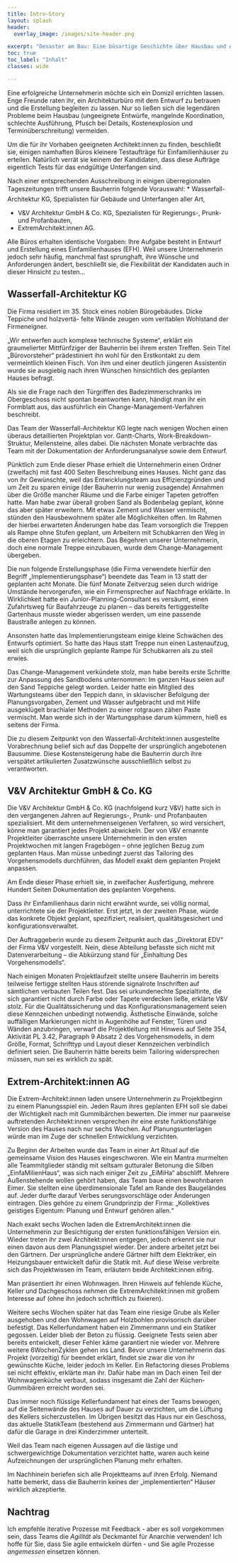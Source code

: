 ```yaml
---
title: Intro-Story
layout: splash
header:
  overlay_image: /images/site-header.png

excerpt: "Desaster am Bau: Eine bösartige Geschichte über Hausbau und Architektur, sowie das Scheitern klassischer Vorgehensmodelle."
toc: true
toc_label: "Inhalt"
classes: wide

---
```


Eine erfolgreiche Unternehmerin möchte sich ein Domizil errichten lassen. Enge Freunde raten ihr, ein Architekturbüro mit dem Entwurf zu betrauen und die Erstellung begleiten zu lassen. Nur so ließen sich die legendären Probleme beim Hausbau (ungeeignete Entwürfe, mangelnde Koordination, schlechte Ausführung, Pfusch bei Details, Kostenexplosion und Terminüberschreitung) vermeiden.


Um die für ihr Vorhaben geeigneten Architekt:innen zu finden, beschließt sie, einigen namhaften Büros kleinere Testaufträge für Einfamilienhäuser zu erteilen. Natürlich verrät sie keinem der Kandidaten, dass diese Aufträge eigentlich Tests für das endgültige Unterfangen sind.

Nach einer entsprechenden Ausschreibung in einigen überregionalen Tageszeitungen trifft unsere Bauherrin folgende Vorauswahl:
*  Wasserfall-Architektur KG, Spezialisten für Gebäude und Unterfangen aller Art,
* V&V Architektur GmbH & Co. KG, Spezialisten für Regierungs-, Prunk- und Profanbauten,
* ExtremArchitekt:innen AG.

Alle Büros erhalten identische Vorgaben: Ihre Aufgabe besteht in Entwurf und Erstellung eines Einfamilienhauses (EFH). Weil unsere Unternehmerin jedoch sehr häufig, manchmal fast sprunghaft, ihre Wünsche und Anforderungen ändert, beschließt sie, die Flexibilität der Kandidaten auch in dieser Hinsicht zu testen...

## Wasserfall-Architektur KG

Die Firma residiert im 35. Stock eines noblen Bürogebäudes. Dicke Teppiche und holzvertä- felte Wände zeugen vom veritablen Wohlstand der Firmeneigner.

„Wir entwerfen auch komplexe technische Systeme“, erklärt ein graumelierter Mittfünfziger der Bauherrin bei ihrem ersten Treffen. Sein Titel „Bürovorsteher“ prädestiniert ihn wohl für den Erstkontakt zu dem vermeintlich kleinen Fisch. Von ihm und einer deutlich jüngeren Assistentin wurde sie ausgiebig nach ihren Wünschen hinsichtlich des geplanten Hauses befragt.

Als sie die Frage nach den Türgriffen des Badezimmerschranks im Obergeschoss nicht spontan beantworten kann, händigt man ihr ein Formblatt aus, das ausführlich ein Change-Management-Verfahren beschreibt.

Das Team der Wasserfall-Architektur KG legte nach wenigen Wochen einen überaus detaillierten Projektplan vor. Gantt-Charts, Work-Breakdown-Struktur, Meilensteine, alles dabei. Die nächsten Monate verbrachte das Team mit der Dokumentation der Anforderungsanalyse sowie dem Entwurf.

Pünktlich zum Ende dieser Phase erhielt die Unternehmerin einen Ordner (zweifach) mit fast 400 Seiten Beschreibung eines Hauses. Nicht ganz das von ihr Gewünschte, weil das Entwicklungsteam aus Effizienzgründen und um Zeit zu sparen einige (der Bauherrin nur wenig zusagende) Annahmen über die Größe mancher Räume und die Farbe einiger Tapeten getroffen hatte. Man habe zwar überall groben Sand als Bodenbelag geplant, könne das aber später erweitern. Mit etwas Zement und Wasser vermischt, stünden den Hausbewohnern später alle Möglichkeiten offen. Im Rahmen der hierbei erwarteten Änderungen habe das Team vorsorglich die Treppen als Rampe ohne Stufen geplant, um Arbeitern mit Schubkarren den Weg in die oberen Etagen zu erleichtern. Das Begehren unserer Unternehmerin, doch eine normale Treppe einzubauen, wurde dem Change-Management übergeben.

Die nun folgende Erstellungsphase (die Firma verwendete hierfür den Begriff „Implementierungsphase“) beendete das Team in 13 statt der geplanten acht Monate. Die fünf Monate Zeitverzug seien durch widrige Umstände hervorgerufen, wie ein Firmensprecher auf Nachfrage erklärte. In Wirklichkeit hatte ein Junior-Planning-Consultant es versäumt, einen Zufahrtsweg für Baufahrzeuge zu planen – das bereits fertiggestellte Gartenhaus musste wieder abgerissen werden, um eine passende Baustraße anlegen zu können.

Ansonsten hatte das Implementierungsteam einige kleine Schwächen des Entwurfs optimiert. So hatte das Haus statt Treppe nun einen Lastenaufzug, weil sich die ursprünglich geplante Rampe für Schubkarren als zu steil erwies.

Das Change-Management verkündete stolz, man habe bereits erste Schritte zur Anpassung des Sandbodens unternommen: Im ganzen Haus seien auf den Sand Teppiche gelegt worden. Leider hatte ein Mitglied des Wartungsteams über den Teppich dann, in sklavischer Befolgung der Planungsvorgaben, Zement und Wasser aufgebracht und mit Hilfe ausgeklügelt brachialer Methoden zu einer rotgrauen zähen Paste vermischt. Man werde sich in der Wartungsphase darum kümmern, hieß es seitens der Firma.

Die zu diesem Zeitpunkt von den Wasserfall-Architekt:innen ausgestellte Vorabrechnung belief sich auf das Doppelte der ursprünglich angebotenen Bausumme. Diese Kostensteigerung habe die Bauherrin durch ihre verspätet artikulierten Zusatzwünsche ausschließlich selbst zu verantworten.

## V&V Architektur GmbH & Co. KG

Die V&V Architektur GmbH & Co. KG (nachfolgend kurz V&V) hatte sich in den vergangenen Jahren auf Regierungs-, Prunk- und Profanbauten spezialisiert. Mit dem unternehmenseigenen Verfahren, so wird versichert, könne man garantiert jedes Projekt abwickeln. Der von V&V ernannte Projektleiter überraschte unsere Unternehmerin in den ersten Projektwochen mit langen Fragebögen – ohne jeglichen Bezug zum geplanten Haus. Man müsse unbedingt zuerst das Tailoring des Vorgehensmodells durchführen, das Modell exakt dem geplanten Projekt anpassen.

Am Ende dieser Phase erhielt sie, in zweifacher Ausfertigung, mehrere Hundert Seiten Dokumentation des geplanten Vorgehens.

Dass ihr Einfamilienhaus darin nicht erwähnt wurde,
sei völlig normal, unterrich­tete sie der Projektleiter.
Erst jetzt, in der zweiten Phase, würde das konkrete
 Objekt geplant, spezifiziert, realisiert, qualitätsgesi­chert und konfigurations­verwaltet.

Der Auftraggeberin wurde zu diesem Zeitpunkt auch das „Direktorat EDV“ der Firma V&V vorgestellt. Nein, diese Abteilung befasste sich nicht mit Datenverarbeitung – die Abkürzung stand für „Einhaltung Des Vorgehensmodells“.

Nach einigen Monaten Projektlaufzeit stellte unsere Bauherrin im bereits teilweise fertigge­ stellten Haus störende signalrote Inschriften auf sämtlichen verbauten Teilen fest. Das sei urkundenechte Spezialtinte, die sich garantiert nicht durch Farbe oder Tapete verdecken ließe, erklärte V&V stolz. Für die Qualitätssicherung und das Konfigurationsmanagement seien diese Kennzeichen unbedingt notwendig. Ästhetische Einwände, solche auffälligen Markierungen nicht in Augenhöhe auf Fenster, Türen und Wänden anzubringen, verwarf die Projektleitung mit Hinweis auf Seite 354, Aktivität PL 3.42, Paragraph 9 Absatz 2 des Vorgehensmodells, in dem Größe, Format, Schrifttyp und Layout dieser Kennzeichen ver­bindlich definiert seien. Die Bauherrin hätte bereits beim Tailoring widersprechen müssen, nun sei es wirklich zu spät.

## Extrem-Architekt:innen AG

Die Extrem-Architekt:innen laden unsere Unternehmerin zu Projektbeginn zu einem Planungs­spiel ein. Jeden Raum ihres geplanten EFH soll sie dabei der Wichtigkeit nach mit Gummi­bärchen bewerten. Die immer nur paarweise auftretenden Architekt:innen versprechen ihr eine erste funktionsfähige Version des Hauses nach nur sechs Wochen. Auf Planungsunterlagen würde man im Zuge der schnellen Entwicklung verzichten.

Zu Beginn der Arbeiten wurde das Team in einer Art Ritual auf die gemeinsame Vision des Hauses eingeschworen. Wie ein Mantra murmelten alle Teammitglieder ständig mit seltsam gutturaler Betonung die Silben „Einfa­Milien­Haus“, was sich nach einiger Zeit zu „Ei­Mi­Ha“ abschliff. Mehrere Außenstehende wollen gehört haben, das Team baue einen bewohnbaren Eimer. Sie stellten eine überdimensionale Tafel am Rande des Baugeländes auf. Jeder durfte darauf Verbes­ serungsvorschläge oder Änderungen eintragen. Dies gehöre zu einem Grundprinzip der Firma: „Kollektives geistiges Eigentum: Planung und Entwurf gehören allen.“

Nach exakt sechs Wochen laden die Extrem­Architekt:innen die Unternehmerin zur Besichtigung der ersten funktionsfähigen Version ein. Wieder treten ihr zwei Architekt:innen entgegen, jedoch erkennt sie nur einen davon aus dem Planungsspiel
wieder. Der andere arbeitet jetzt bei den Gärtnern. Der ursprüngliche andere Gärtner hilft dem Elektriker, ein Heizungsbauer entwickelt dafür die Statik mit. Auf diese Weise verbreite sich das Projektwissen im Team, erläutern beide Architekt:innen eifrig.

Man präsentiert ihr einen Wohnwagen. Ihren Hinweis auf fehlende Küche, Keller und Dachgeschoss nehmen die Extrem­Architekt:innen mit großem Interesse auf (ohne ihn jedoch
schriftlich zu fixieren).

Weitere sechs Wochen später hat das Team eine riesige Grube als Keller ausgehoben und den Wohnwagen auf Holzbohlen provisorisch darüber befestigt. Das Kellerfundament haben ein Zimmermann und ein Statiker gegossen. Leider blieb der Beton zu flüssig. Geeignete Tests seien aber bereits entwickelt, dieser Fehler käme garantiert nie wieder vor.
Mehrere weitere 6­Wochen­Zyklen gehen ins Land. Bevor unsere Unternehmerin das Projekt (vorzeitig) für beendet erklärt, findet sie zwar die von ihr gewünschte Küche, leider jedoch im Keller. Ein Refactoring dieses Problems sei nicht effektiv, erklärte man ihr. Dafür habe man im Dach einen Teil der Wohnwagenküche verbaut, sodass insgesamt die Zahl der Küchen­ Gummibären erreicht worden sei.

Das immer noch flüssige Kellerfundament hat eines der Teams bewogen, auf die Seitenwände des Hauses auf Dauer zu verzichten, um die Lüftung des Kellers sicherzustellen. Im Übrigen besitzt das Haus nur ein Geschoss, das aktuelle Statik­Team (bestehend aus Zimmermann und Gärtner) hat dafür die Garage in drei Kinderzimmer unterteilt.

Weil das Team nach eigenen Aussagen auf die lästige und schwergewichtige
Dokumenta­tion verzichtet hatte, waren auch keine Aufzeichnungen der ursprünglichen Planung mehr erhalten.

Im Nachhinein beriefen sich alle Projektteams auf ihren Erfolg. Niemand hatte bemerkt, dass die Bauherrin keines der „implementierten“ Häuser wirklich akzeptierte.


## Nachtrag
Ich empfehle iterative Prozesse mit Feedback - aber es soll vorgekommen sein,
dass Teams die _Agilität_ als Deckmantel für Anarchie verwenden!
Ich hoffe für Sie, dass Sie agile entwickeln dürfen -
und Sie agile Prozesse _angemessen_ einsetzen können.
